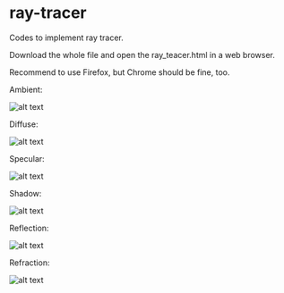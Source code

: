# ray-tracer
Codes to implement ray tracer.

Download the whole file and open the ray_teacer.html in a web browser. 

Recommend to use Firefox, but Chrome should be fine, too.

Ambient:

![alt text](demo1.png)

Diffuse:

![alt text](demo2.png)

Specular:

![alt text](demo3.png)

Shadow:

![alt text](demo4.png)

Reflection:

![alt text](demo5.png)


Refraction:

![alt text](demo6.png)
